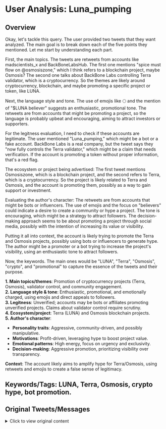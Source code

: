 # User Analysis: Luna_pumping

## Overview

<think>
Okay, let's tackle this query. The user provided two tweets that they want analyzed. The main goal is to break down each of the five points they mentioned. Let me start by understanding each part.

First, the main topics. The tweets are retweets from accounts like madscientists_x and BackBoneLabsHub. The first one mentions "spice must flow on @osmosiszone," which I think refers to a blockchain project, maybe Osmosis? The second one talks about BackBone Labs controlling Terra validator, which is a cryptocurrency. So the themes are likely around cryptocurrency, blockchain, and maybe promoting a specific project or token, like LUNA.

Next, the language style and tone. The use of emojis like 🌕 and the mention of "$LUNA believer" suggests an enthusiastic, promotional tone. The retweets are from accounts that might be promoting a project, so the language is probably upbeat and encouraging, aiming to attract investors or supporters.

For the legitness evaluation, I need to check if these accounts are legitimate. The user mentioned "Luna_pumping," which might be a bot or a fake account. BackBone Labs is a real company, but the tweet says they "now fully controls the Terra validator," which might be a claim that needs verification. If the account is promoting a token without proper information, that's a red flag.

The ecosystem or project being advertised: The first tweet mentions Osmosiszone, which is a blockchain project, and the second refers to Terra, which is a cryptocurrency. So the project is likely related to Terra and Osmosis, and the account is promoting them, possibly as a way to gain support or investment.

Evaluating the author's character: The retweets are from accounts that might be bots or influencers. The use of emojis and the focus on "believers" could indicate a desire to create a community or hype a project. The tone is encouraging, which might be a strategy to attract followers. The decision-making approach seems to be about promoting a project through social media, possibly with the intention of increasing its value or visibility.

Putting it all into context, the account is likely trying to promote the Terra and Osmosis projects, possibly using bots or influencers to generate hype. The author might be a promoter or a bot trying to increase the project's visibility, using an enthusiastic tone to attract followers.

Now, the keywords. The main ones would be "LUNA", "Terra", "Osmosis", "crypto", and "promotional" to capture the essence of the tweets and their purpose.
</think>

**1. Main topics/themes**: Promotion of cryptocurrency projects (Terra, Osmosis), validator control, and community engagement.  
**2. Language style & tone**: Enthusiastic, promotional, and emotionally charged, using emojis and direct appeals to followers.  
**3. Legitness**: Unverified; accounts may be bots or affiliates promoting unverified projects. Claims about validator control require scrutiny.  
**4. Ecosystem/project**: Terra (LUNA) and Osmosis blockchain projects.  
**5. Author's character**:  
- **Personality traits**: Aggressive, community-driven, and possibly manipulative.  
- **Motivations**: Profit-driven, leveraging hype to boost project value.  
- **Emotional patterns**: High energy, focus on urgency and exclusivity.  
- **Decision-making**: Aggressive promotion, prioritizing visibility over transparency.  

**Context**: The account likely aims to amplify hype for Terra/Osmosis, using retweets and emojis to create a false sense of legitimacy.  

**Keywords/Tags**: LUNA, Terra, Osmosis, crypto hype, bot promotion.
---
## Original Tweets/Messages

<details>
<summary>Click to view original content</summary>

| Type | Content |
|------|---------|
| messages | RT @madscientists_x: spice must flow on @osmosiszone |
| messages | RT @BackBoneLabsHub: 🌕 $LUNA believer? This one’s for you

BackBone Labs now fully controls the Terra validator

You can search for our log… |

</details>
